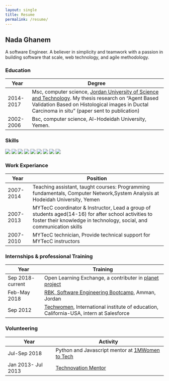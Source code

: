 ```yaml
---
layout: single
title: Resume
permalink: /resume/
---
```


## Nada Ghanem
A software Engineer. A believer in simplicity and teamwork with a passion in building software that scale, web technology, and agile methodology.

### Education

|  Year    |  Degree                                        |
|----------|------------------------------------------------|
|2014-2017 |Msc, computer science, [Jordan University of Science and Technology](http://www.just.edu.jo/Pages/Default.aspx). My thesis research on “Agent Based Validation Based on        Histological images in Ductal Carcinoma in situ” (paper sent to publication)|
| 2002-2006  | Bsc, computer science, Al-Hodeidah University, Yemen.|


### Skills
[![](https://i.imgur.com/vDwyhce.png)](https://www.python.org/)
[![](https://i.imgur.com/Q9HdbH6.png)](https://www.javascript.com/)
[![](https://i.imgur.com/gHOqHyU.png)](https://nodejs.org/en/)
[![](https://i.imgur.com/UcWSyvp.png)](https://www.scrum.org/)
[![](https://i.imgur.com/NxbZrKC.png)](https://www.postgresql.org/)
[![](https://i.imgur.com/pYKuILF.png)](https://www.mongodb.com/)
[![](https://i.imgur.com/DM8rv3n.png)](https://reactjs.org/)
[![](https://i.imgur.com/JzNMNLB.png)](https://angular.io/)
[![](https://i.imgur.com/YZ4045d.png)](https://git-scm.com/)



### Work Experiance

| Year| Position|
|-----|---------|
|2007-2014| Teaching assistant, taught courses: Programming fundamentals, Computer Network,System Analysis at Hodeidah University, Yemen|
|2007- 2013|MYTecC coordinator & Instructor, Lead a group of students aged(14-16) for after school activities to foster their knowledge in technology, social, and communication skills|
|2007- 2010|MYTecC technician, Provide technical support for MYTecC instructors|  


### Internships & professional Training

| Year| Training|
|-----|---------|
|Sep 2018- current| Open Learning Exchange, a contributer in [planet project](https://github.com/open-learning-exchange/planet)|
|Feb-May 2018|[RBK, Software Engineering Bootcamp](https://rbk.org/), Amman, Jordan|
| Sep 2012 |[Techwomen](https://www.techwomen.org/), International institute of education, California-USA, intern at Salesforce|

### Volunteering

|Year| Activity|
|----|---------|
|Jul-Sep 2018| Python and Javascript mentor at [1MWomen to Tech](https://1millionwomentotech.com/summerofcode1/) |
|Jan 2013- Jul 2013| [Technovation Mentor](http://www.technovationchallenge.org/)|

